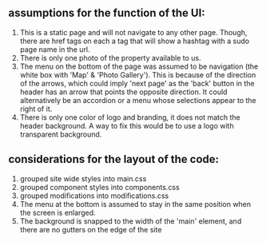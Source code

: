 ## assumptions for the function of the UI:
1) This is a static page and will not navigate to any other page. Though, there are href tags on each a tag that will show a hashtag with a sudo page name in the url.
2) There is only one photo of the property available to us.
3) The menu on the bottom of the page was assumed to be navigation (the white box with 'Map' & 'Photo Gallery'). This is because of the direction of the arrows, which could imply 'next page' as the 'back' button in the header has an arrow that points the opposite direction. It could alternatively be an accordion or a menu whose selections appear to the right of it.
4) There is only one color of logo and branding, it does not match the header background. A way to fix this would be to use a logo with transparent background.


## considerations for the layout of the code:
1) grouped site wide styles into main.css
2) grouped component styles into components.css
3) grouped modifications into modifications.css
4) The menu at the bottom is assumed to stay in the same position when the screen is enlarged. 
5) The background is snapped to the width of the 'main' element, and there are no gutters on the edge of the site